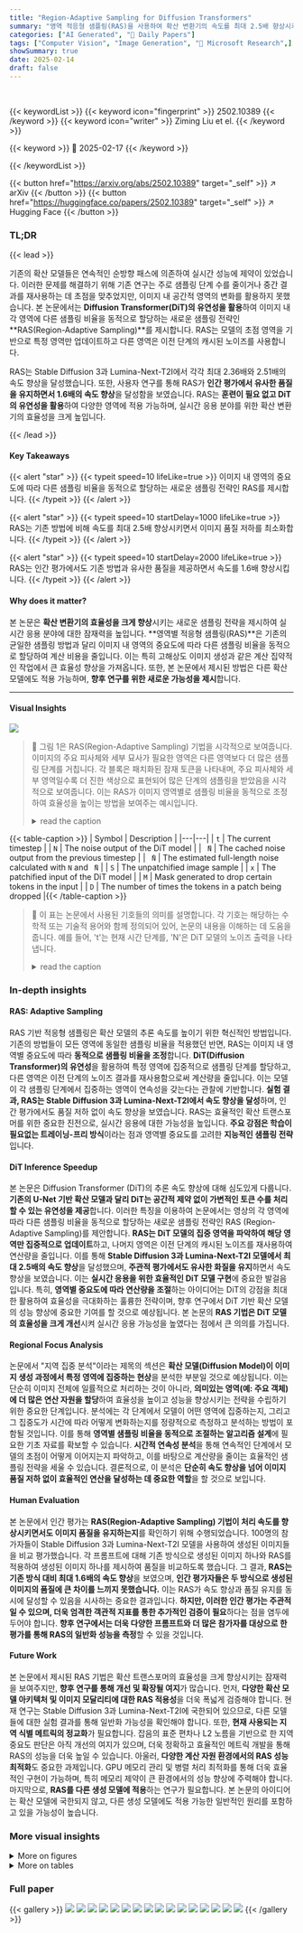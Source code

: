 ```yaml
---
title: "Region-Adaptive Sampling for Diffusion Transformers"
summary: "영역 적응형 샘플링(RAS)을 사용하여 확산 변환기의 속도를 최대 2.5배 향상시키는 획기적인 방법을 제시합니다."
categories: ["AI Generated", "🤗 Daily Papers"]
tags: ["Computer Vision", "Image Generation", "🏢 Microsoft Research",]
showSummary: true
date: 2025-02-14
draft: false
---
```


<br>

{{< keywordList >}}
{{< keyword icon="fingerprint" >}} 2502.10389 {{< /keyword >}}
{{< keyword icon="writer" >}} Ziming Liu et el. {{< /keyword >}}
 
{{< keyword >}} 🤗 2025-02-17 {{< /keyword >}}
 
{{< /keywordList >}}

{{< button href="https://arxiv.org/abs/2502.10389" target="_self" >}}
↗ arXiv
{{< /button >}}
{{< button href="https://huggingface.co/papers/2502.10389" target="_self" >}}
↗ Hugging Face
{{< /button >}}




### TL;DR


{{< lead >}}

기존의 확산 모델들은 연속적인 순방향 패스에 의존하여 실시간 성능에 제약이 있었습니다. 이러한 문제를 해결하기 위해 기존 연구는 주로 샘플링 단계 수를 줄이거나 중간 결과를 재사용하는 데 초점을 맞추었지만, 이미지 내 공간적 영역의 변화를 활용하지 못했습니다. 본 논문에서는 **Diffusion Transformer(DiT)의 유연성을 활용**하여 이미지 내 각 영역에 다른 샘플링 비율을 동적으로 할당하는 새로운 샘플링 전략인 **RAS(Region-Adaptive Sampling)**를 제시합니다. RAS는 모델의 초점 영역을 기반으로 특정 영역만 업데이트하고 다른 영역은 이전 단계의 캐시된 노이즈를 사용합니다.



RAS는 Stable Diffusion 3과 Lumina-Next-T2I에서 각각 최대 2.36배와 2.51배의 속도 향상을 달성했습니다. 또한, 사용자 연구를 통해 RAS가 **인간 평가에서 유사한 품질을 유지하면서 1.6배의 속도 향상**을 달성함을 보였습니다. RAS는 **훈련이 필요 없고 DiT의 유연성을 활용**하여 다양한 영역에 적용 가능하며, 실시간 응용 분야를 위한 확산 변환기의 효율성을 크게 높입니다.

{{< /lead >}}


#### Key Takeaways

{{< alert "star" >}}
{{< typeit speed=10 lifeLike=true >}} 이미지 내 영역의 중요도에 따라 다른 샘플링 비율을 동적으로 할당하는 새로운 샘플링 전략인 RAS를 제시합니다. {{< /typeit >}}
{{< /alert >}}

{{< alert "star" >}}
{{< typeit speed=10 startDelay=1000 lifeLike=true >}} RAS는 기존 방법에 비해 속도를 최대 2.5배 향상시키면서 이미지 품질 저하를 최소화합니다. {{< /typeit >}}
{{< /alert >}}

{{< alert "star" >}}
{{< typeit speed=10 startDelay=2000 lifeLike=true >}} RAS는 인간 평가에서도 기존 방법과 유사한 품질을 제공하면서 속도를 1.6배 향상시킵니다. {{< /typeit >}}
{{< /alert >}}

#### Why does it matter?
본 논문은 **확산 변환기의 효율성을 크게 향상**시키는 새로운 샘플링 전략을 제시하여 실시간 응용 분야에 대한 잠재력을 높입니다. **영역별 적응형 샘플링(RAS)**은 기존의 균일한 샘플링 방법과 달리 이미지 내 영역의 중요도에 따라 다른 샘플링 비율을 동적으로 할당하여 계산 비용을 줄입니다. 이는 특히 고해상도 이미지 생성과 같은 계산 집약적인 작업에서 큰 효율성 향상을 가져옵니다. 또한, 본 논문에서 제시된 방법은 다른 확산 모델에도 적용 가능하며, **향후 연구를 위한 새로운 가능성을 제시**합니다.

------
#### Visual Insights



![](https://arxiv.org/html/2502.10389/extracted/6183550/pics/drop_cnt_4.png)

> 🔼 그림 1은 RAS(Region-Adaptive Sampling) 기법을 시각적으로 보여줍니다.  이미지의 주요 피사체와 세부 묘사가 필요한 영역은 다른 영역보다 더 많은 샘플링 단계를 거칩니다. 각 블록은 패치화된 잠재 토큰을 나타내며,  주요 피사체와 세부 영역일수록 더 진한 색상으로 표현되어 많은 단계의 샘플링을 받았음을 시각적으로 보여줍니다. 이는 RAS가 이미지 영역별로 샘플링 비율을 동적으로 조정하여 효율성을 높이는 방법을 보여주는 예시입니다.
> <details>
> <summary>read the caption</summary>
> Figure 1: The main subject and the regions with more details are brushed for more steps than other regions in RAS. Each block represents a patchified latent token.
> </details>





{{< table-caption >}}
| Symbol | Description |
|---|---| 
|  `t`  | The current timestep |
|  `N`  | The noise output of the DiT model |
|  `
̃N`  | The cached noise output from the previous timestep |
|  `
̂N`  | The estimated full-length noise calculated with `N` and `
̃N` |
|  `S`  | The unpatchified image sample |
|  `x`  | The patchified input of the DiT model |
|  `M`  | Mask generated to drop certain tokens in the input |
|  `D`  | The number of times the tokens in a patch being dropped |{{< /table-caption >}}

> 🔼 이 표는 논문에서 사용된 기호들의 의미를 설명합니다. 각 기호는 해당하는 수학적 또는 기술적 용어와 함께 정의되어 있어, 논문의 내용을 이해하는 데 도움을 줍니다.  예를 들어, 't'는 현재 시간 단계를, 'N'은 DiT 모델의 노이즈 출력을 나타냅니다.
> <details>
> <summary>read the caption</summary>
> Table 1: Meanings of the symbols that are used in this paper
> </details>





### In-depth insights


#### RAS: Adaptive Sampling
RAS 기반 적응형 샘플링은 확산 모델의 추론 속도를 높이기 위한 혁신적인 방법입니다. 기존의 방법들이 모든 영역에 동일한 샘플링 비율을 적용했던 반면, RAS는 이미지 내 영역별 중요도에 따라 **동적으로 샘플링 비율을 조정**합니다. **DiT(Diffusion Transformer)의 유연성**을 활용하여 특정 영역에 집중적으로 샘플링 단계를 할당하고, 다른 영역은 이전 단계의 노이즈 결과를 재사용함으로써 계산량을 줄입니다. 이는 모델이 각 샘플링 단계에서 집중하는 영역이 연속성을 갖는다는 관찰에 기반합니다. **실험 결과, RAS는 Stable Diffusion 3과 Lumina-Next-T2I에서 속도 향상을 달성**하며, 인간 평가에서도 품질 저하 없이 속도 향상을 보였습니다.  RAS는 효율적인 확산 트랜스포머를 위한 중요한 진전으로, 실시간 응용에 대한 가능성을 높입니다.  **주요 강점은 학습이 필요없는 트레이닝-프리 방식**이라는 점과 영역별 중요도를 고려한 **지능적인 샘플링 전략**입니다.

#### DiT Inference Speedup
본 논문은 Diffusion Transformer (DiT)의 추론 속도 향상에 대해 심도있게 다룹니다. **기존의 U-Net 기반 확산 모델과 달리 DiT는 공간적 제약 없이 가변적인 토큰 수를 처리할 수 있는 유연성을 제공**합니다. 이러한 특징을 이용하여 논문에서는 영상의 각 영역에 따라 다른 샘플링 비율을 동적으로 할당하는 새로운 샘플링 전략인 RAS (Region-Adaptive Sampling)를 제안합니다. **RAS는 DiT 모델의 집중 영역을 파악하여 해당 영역만 집중적으로 업데이트**하고, 나머지 영역은 이전 단계의 캐시된 노이즈를 재사용하여 연산량을 줄입니다. 이를 통해 **Stable Diffusion 3과 Lumina-Next-T2I 모델에서 최대 2.5배의 속도 향상**을 달성했으며,  **주관적 평가에서도 유사한 화질을 유지**하면서 속도 향상을 보였습니다.  이는 **실시간 응용을 위한 효율적인 DiT 모델 구현**에 중요한 발걸음입니다.  특히, **영역별 중요도에 따라 연산량을 조절**하는 아이디어는 DiT의 강점을 최대한 활용하여 효율성을 극대화하는 훌륭한 전략이며, 향후 연구에서 DiT 기반 확산 모델의 성능 향상에 중요한 기여를 할 것으로 예상됩니다.  본 논문의 **RAS 기법은 DiT 모델의 효율성을 크게 개선**시켜 실시간 응용 가능성을 높였다는 점에서 큰 의의를 가집니다.

#### Regional Focus Analysis
논문에서 "지역 집중 분석"이라는 제목의 섹션은 **확산 모델(Diffusion Model)이 이미지 생성 과정에서 특정 영역에 집중하는 현상**을 분석한 부분일 것으로 예상됩니다. 이는 단순히 이미지 전체에 일률적으로 처리하는 것이 아니라, **의미있는 영역(예: 주요 객체)에 더 많은 연산 자원을 할당**하여 효율성을 높이고 성능을 향상시키는 전략을 수립하기 위한 중요한 단계입니다.  분석에는 각 단계에서 모델이 어떤 영역에 집중하는지, 그리고 그 집중도가 시간에 따라 어떻게 변화하는지를 정량적으로 측정하고 분석하는 방법이 포함될 것입니다. 이를 통해 **영역별 샘플링 비율을 동적으로 조절하는 알고리즘 설계**에 필요한 기초 자료를 확보할 수 있습니다.  **시간적 연속성 분석**을 통해 연속적인 단계에서 모델의 초점이 어떻게 이어지는지 파악하고, 이를 바탕으로 계산량을 줄이는 효율적인 샘플링 전략을 세울 수 있습니다.  결론적으로, 이 분석은 **단순히 속도 향상을 넘어 이미지 품질 저하 없이 효율적인 연산을 달성하는 데 중요한 역할**을 할 것으로 보입니다.

#### Human Evaluation
본 논문에서 인간 평가는 **RAS(Region-Adaptive Sampling) 기법이 처리 속도를 향상시키면서도 이미지 품질을 유지하는지**를 확인하기 위해 수행되었습니다. 100명의 참가자들이 Stable Diffusion 3과 Lumina-Next-T2I 모델을 사용하여 생성된 이미지들을 비교 평가했습니다. 각 프롬프트에 대해 기존 방식으로 생성된 이미지 하나와 RAS를 적용하여 생성된 이미지 하나를 제시하여 품질을 비교하도록 했습니다. 그 결과, **RAS는 기존 방식 대비 최대 1.6배의 속도 향상**을 보였으며, **인간 평가자들은 두 방식으로 생성된 이미지의 품질에 큰 차이를 느끼지 못했습니다.** 이는 RAS가 속도 향상과 품질 유지를 동시에 달성할 수 있음을 시사하는 중요한 결과입니다.  **하지만, 이러한 인간 평가는 주관적일 수 있으며, 더욱 엄격한 객관적 지표를 통한 추가적인 검증이 필요**하다는 점을 염두에 두어야 합니다.  **향후 연구에서는 더욱 다양한 프롬프트와 더 많은 참가자를 대상으로 한 평가를 통해 RAS의 일반화 성능을 측정**할 수 있을 것입니다.

#### Future Work
본 논문에서 제시된 RAS 기법은 확산 트랜스포머의 효율성을 크게 향상시키는 잠재력을 보여주지만, **향후 연구를 통해 개선 및 확장될 여지**가 많습니다.  먼저, **다양한 확산 모델 아키텍처 및 이미지 모달리티에 대한 RAS 적용성**을 더욱 폭넓게 검증해야 합니다.  현재 연구는 Stable Diffusion 3과 Lumina-Next-T2I에 국한되어 있으므로, 다른 모델들에 대한 실험 결과를 통해 일반화 가능성을 확인해야 합니다. 또한, **현재 사용되는 지역 식별 메트릭의 정교화**가 필요합니다.  잡음의 표준 편차나 L2 노름을 기반으로 한 지역 중요도 판단은 아직 개선의 여지가 있으며, 더욱 정확하고 효율적인 메트릭 개발을 통해 RAS의 성능을 더욱 높일 수 있습니다.  아울러, **다양한 계산 자원 환경에서의 RAS 성능 최적화**도 중요한 과제입니다.  GPU 메모리 관리 및 병렬 처리 최적화를 통해 더욱 효율적인 구현이 가능하며, 특히 메모리 제약이 큰 환경에서의 성능 향상에 주력해야 합니다. 마지막으로, **RAS를 다른 생성 모델에 적용**하는 연구가 필요합니다.  본 논문의 아이디어는 확산 모델에 국한되지 않고, 다른 생성 모델에도 적용 가능한 일반적인 원리를 포함하고 있을 가능성이 높습니다.


### More visual insights

<details>
<summary>More on figures
</summary>


![](https://arxiv.org/html/2502.10389/extracted/6183550/pics/lumina_case.png)

> 🔼 (a)는 논문의 실험 결과 중 하나로, Lumina-Next-T2I 모델을 사용하여 RAS(Region-Adaptive Sampling) 기법의 성능을 평가한 결과를 보여줍니다. 그림에는 RAS 기법을 적용했을 때와 적용하지 않았을 때의 이미지 생성 시간 및 이미지 품질(FID, CLIP score)을 비교 분석한 결과가 시각적으로 나타나 있습니다. RAS 기법을 사용하면 이미지 생성 속도가 향상되는 동시에 이미지 품질 저하가 최소화됨을 보여줍니다.  구체적으로, 다양한 RAS 설정(샘플링 비율 변화) 하에서의 성능 비교 결과가 제시되어 RAS의 유연성 및 효율성을 강조합니다.
> <details>
> <summary>read the caption</summary>
> (a) Lumina-Next-T2I
> </details>



![](https://arxiv.org/html/2502.10389/extracted/6183550/pics/sd3_case.png)

> 🔼 그림 (b)는 Stable Diffusion 3 모델을 사용하여 RAS 기법을 적용한 결과를 보여줍니다.  RAS의 여러 설정(sampling ratio)에 따른 이미지 생성 시간 및 품질을 비교 분석하여 RAS의 효율성을 보여주는 결과입니다. 여러 개의 이미지가 나열되어 있으며, 각 이미지는 RAS의 sampling ratio가 다르게 적용된 결과를 시각적으로 보여줍니다.  각 이미지에 대한 세부 정보는 본문을 참고해야 합니다.
> <details>
> <summary>read the caption</summary>
> (b) Stable Diffusion 3
> </details>



![](https://arxiv.org/html/2502.10389/extracted/6183550/pics/lumina_fid.png)

> 🔼 그림 (c)는 Lumina-Next-T2I 모델에 대해 RAS(Region-Adaptive Sampling)와 Rectified Flow 방법을 사용했을 때의 FID(Fréchet Inception Distance) 점수를 비교한 그래프입니다.  RAS는 다양한 샘플링 비율(100%, 75%, 50%, 25%, 12.5%)을 적용하여 샘플링 단계 수를 조절하고, Rectified Flow는 샘플링 단계 수 자체를 줄이는 방식입니다. 그래프는 각 방법의 이미지 생성 시간(x축)과 FID 점수(y축)의 관계를 보여줍니다.  RAS는 Rectified Flow에 비해 동일한 생성 시간 내에서 더 낮은 FID 점수를 달성하며, 효율성을 개선했음을 보여줍니다.
> <details>
> <summary>read the caption</summary>
> (c) Lumina-Next-T2I FID RAS VS Rectified Flow
> </details>



![](https://arxiv.org/html/2502.10389/extracted/6183550/pics/lumina_clip.png)

> 🔼 그림 (d)는 Lumina-Next-T2I 모델을 사용하여 RAS(Region-Adaptive Sampling) 방법과 기존의 Rectified Flow 방법의 성능을 CLIP Score를 기준으로 비교한 그래프입니다.  x축은 이미지 생성에 걸린 시간(초)이고, y축은 CLIP Score 값입니다.  다양한 샘플링 비율(RAS-30, RAS-15, RAS-10, RAS-7, RAS-6, RAS-5)을 가진 RAS 방법이 Rectified Flow 방법보다 더 높은 CLIP Score를 달성했음을 보여줍니다. 이는 RAS 방법이 이미지 품질을 저하시키지 않고 연산 속도를 향상시킬 수 있음을 시사합니다.
> <details>
> <summary>read the caption</summary>
> (d) Lumina-Next-T2I CLIP Score RAS VS Rectified Flow
> </details>



![](https://arxiv.org/html/2502.10389/extracted/6183550/pics/human_eval.png)

> 🔼 그림 (e)는 Stable Diffusion 3과 Lumina-Next-T2I 모델에서 기본 설정과 RAS(Region-Adaptive Sampling) 기법을 사용한 결과를 비교한 사용자 평가 결과를 보여줍니다. RAS는 기본 설정 대비 Stable Diffusion 3에서는 처리량이 1.625배, Lumina-Next-T2I에서는 1.561배 향상되었음을 나타냅니다.  막대 그래프는 사용자들이 두 모델의 출력 품질을 비교한 결과를 보여주는데, RAS가 속도 향상에도 불구하고 품질 저하 없이 유사한 수준의 성능을 제공함을 시각적으로 보여줍니다.
> <details>
> <summary>read the caption</summary>
> (e) Default VS RAS (1.625x throughput for Stable Diffusion 3 and 1.561x for Lumina-Next-T2I) Human Evaluation
> </details>



![](https://arxiv.org/html/2502.10389/extracted/6183550/pics/similarity.png)

> 🔼 그림 2는 Region-Adaptive Sampling (RAS) 방법의 성능을 보여줍니다. (a)와 (b)는 Lumina-Next-T2I와 Stable Diffusion 3 모델에서 RAS를 사용했을 때의 속도 향상을 각각 30단계와 28단계로 나누어 보여줍니다. (c)와 (d)는 RAS의 여러 설정값을 비교하여 기존의 Rectified Flow 방법보다 이미지 품질과 텍스트 일치도 면에서 우수함을 보여줍니다. RAS-X는 총 X개의 샘플링 단계를 사용하는 RAS를 의미합니다. (e)는 사용자 연구 결과로, RAS가 기본 모델 설정과 비슷한 품질을 유지하면서 약 1.6배의 속도 향상을 달성했음을 보여줍니다.
> <details>
> <summary>read the caption</summary>
> Figure 2: (a)(b) Accelerating Lumina-Next-T2I and Stable Diffusion 3, with 30 and 28 steps separately. (c)(d) Multiple configurations of RAS outperform rectified flow in both image qualities and text-following. RAS-X stands for RAS with X sampling steps in total. (e) RAS achieves comparable human-evaluation results with the default model configuration while achieving around 1.6x speedup.
> </details>



![](https://arxiv.org/html/2502.10389/extracted/6183550/pics/coefficient.png)

> 🔼 이 그림은 확산 모델의 각 단계에서 예측된 노이즈를 시각화한 것입니다.  Diffusion Transformer (DiT) 모델이 각 단계마다 이미지의 특정 영역에 집중하고, 이러한 집중 영역이 연속적인 단계에서도 지속적으로 유지됨을 보여줍니다.  즉, 모델이 이미지의 특징을 단계별로 점진적으로 세밀하게 다듬어나가는 과정을 시각적으로 보여주는 것입니다.  어떤 영역은 여러 단계에 걸쳐 지속적으로 집중하는 반면, 다른 영역은 특정 단계에서만 집중 대상이 되는 것을 확인할 수 있습니다. 이는 Region-Adaptive Sampling (RAS) 기법의 핵심 아이디어를 시각적으로 설명하기 위한 그림입니다.
> <details>
> <summary>read the caption</summary>
> Figure 3: Visualization of predicted noise of each step. DiT model focuses on certain regions during each step and the change in focus is continuous across steps.
> </details>



![](https://arxiv.org/html/2502.10389/extracted/6183550/pics/drop_overview.png)

> 🔼 그림 4는 연속적인 두 샘플링 단계 사이의 NDCG(Normalized Discounted Cumulative Gain) 값을 보여줍니다. NDCG는 관련성 순위를 평가하는 지표이며, 이 그림에서는 연속적인 단계에서 모델의 초점이 되는 토큰(tokens)의 순위가 얼마나 유사한지를 보여줍니다.  그래프에서 y축은 NDCG 값(0에서 1 사이), x축은 샘플링 단계를 나타냅니다.  전체 확산 과정(diffusion process) 동안 NDCG 값이 높게 유지되는 것은 연속적인 단계에서 모델의 주요 초점이 되는 영역이 일관성을 유지함을 시사합니다. 즉, 모델이 이전 단계에서 집중했던 영역과 유사한 영역에 다음 단계에서도 계속 집중한다는 의미입니다. 이러한 일관성은 RAS(Region-Adaptive Sampling) 방법의 효율성을 높이는 데 중요한 역할을 합니다.
> <details>
> <summary>read the caption</summary>
> Figure 4: NDCG [21, 48] for each pair of adjacent sampling steps is high throughout the diffusion process, marking the similarities in the ranking of focused tokens ranging from 0 to 1.
> </details>



![](https://arxiv.org/html/2502.10389/x1.png)

> 🔼 이 그림은 RAS(Region-Adaptive Sampling)의 설계 개요를 보여줍니다. 기존의 확산 모델과 달리, RAS는 이미지의 모든 영역을 매 단계마다 처리하는 대신, 모델이 현재 단계에서 집중하는 영역(fast-update regions)만 DiT(Diffusion Transformer) 모델에 전달하여 처리합니다.  나머지 영역(slow-update regions)은 이전 단계의 노이즈 출력을 재사용하여 계산량을 줄입니다. 이를 통해 계산 효율성을 높이고, 이미지 생성 속도를 향상시킵니다.  그림에서는 각 단계의 fast-update 영역이 DiT 모델에 입력되고, 결과가 slow-update 영역과 병합되어 다음 단계의 입력으로 사용되는 과정을 보여줍니다.
> <details>
> <summary>read the caption</summary>
> Figure 5: Overview of RAS design. Only current fast-update regions of each step are passed to the model.
> </details>



![](https://arxiv.org/html/2502.10389/x2.png)

> 🔼  그림 6은 Python으로 작성된 RAS의 한 단계를 보여줍니다. 원래 스케줄러에서 RAS로 전환하기 위해서는 단 두 개의 함수만 추가하면 됩니다. 이 그림은 RAS의 구현이 간단하고 기존 시스템에 쉽게 통합될 수 있음을 시각적으로 보여줍니다. 그림은 RAS가 기존의 스케줄러에 어떻게 통합되는지 보여주는 코드 스니펫을 포함하여, RAS의 메커니즘에 대한 더 깊이 있는 이해를 제공합니다.
> <details>
> <summary>read the caption</summary>
> Figure 6: Sample Step with RAS in Python. Only two extra functions are needed to switch from the original scheduler to RAS.
> </details>



![](https://arxiv.org/html/2502.10389/x3.png)

> 🔼 그림 7은 RAS(Region-Adaptive Sampling)의 핵심 구성 요소인 자체 어텐션 모듈을 보여줍니다. 이 모듈은 어텐션 복구(Attention Recovery) 기법을 사용하여 생성 품질을 향상시킵니다. 그림은 활성 토큰(active tokens)의 입력 은닉 상태, 쿼리, 키, 값, 어텐션 출력을 나타내는 변수들을 보여줍니다. 여기서 활성 토큰이란 모델이 현재 단계에서 집중하는 영역의 토큰을 의미합니다. 또한, 키와 값 캐시(key and value caches)를 사용하여 이전 단계의 정보를 활용하고, 초점이 덜 맞춰진 영역(not-focused area)의 키와 값은 이전 단계의 캐시를 사용하여 추정합니다. PIT(Permutation Invariant Transformation) GeMM 커널을 사용하여 키와 값 캐시를 부분적으로 업로드하는 산포(scatter) 연산을 이전 프로젝션에 통합하여 효율성을 높입니다. 
> <details>
> <summary>read the caption</summary>
> Figure 7: A RAS self-attention module using Attention Recovery to enhance generation quality. Xat,lsuperscriptsubscript𝑋𝑎𝑡𝑙X_{a}^{t,l}italic_X start_POSTSUBSCRIPT italic_a end_POSTSUBSCRIPT start_POSTSUPERSCRIPT italic_t , italic_l end_POSTSUPERSCRIPT, Qat,lsuperscriptsubscript𝑄𝑎𝑡𝑙Q_{a}^{t,l}italic_Q start_POSTSUBSCRIPT italic_a end_POSTSUBSCRIPT start_POSTSUPERSCRIPT italic_t , italic_l end_POSTSUPERSCRIPT, Kat,lsuperscriptsubscript𝐾𝑎𝑡𝑙K_{a}^{t,l}italic_K start_POSTSUBSCRIPT italic_a end_POSTSUBSCRIPT start_POSTSUPERSCRIPT italic_t , italic_l end_POSTSUPERSCRIPT, Vat,lsuperscriptsubscript𝑉𝑎𝑡𝑙V_{a}^{t,l}italic_V start_POSTSUBSCRIPT italic_a end_POSTSUBSCRIPT start_POSTSUPERSCRIPT italic_t , italic_l end_POSTSUPERSCRIPT and Oat,lsuperscriptsubscript𝑂𝑎𝑡𝑙O_{a}^{t,l}italic_O start_POSTSUBSCRIPT italic_a end_POSTSUBSCRIPT start_POSTSUPERSCRIPT italic_t , italic_l end_POSTSUPERSCRIPT represent the input hidden states, query, key, value and attention output of active tokens on layer l𝑙litalic_l during step t𝑡titalic_t, respectively. Kt,lsuperscript𝐾𝑡𝑙K^{t,l}italic_K start_POSTSUPERSCRIPT italic_t , italic_l end_POSTSUPERSCRIPT and Vt,lsuperscript𝑉𝑡𝑙V^{t,l}italic_V start_POSTSUPERSCRIPT italic_t , italic_l end_POSTSUPERSCRIPT denote the key and value caches. The scatter operation to partially upload the key and value caches are fused into the previous projection using a PIT GeMM kernel. The keys and values of the not-focused area (Kit,lsubscriptsuperscript𝐾𝑡𝑙𝑖K^{t,l}_{i}italic_K start_POSTSUPERSCRIPT italic_t , italic_l end_POSTSUPERSCRIPT start_POSTSUBSCRIPT italic_i end_POSTSUBSCRIPT and Vit,lsubscriptsuperscript𝑉𝑡𝑙𝑖V^{t,l}_{i}italic_V start_POSTSUPERSCRIPT italic_t , italic_l end_POSTSUPERSCRIPT start_POSTSUBSCRIPT italic_i end_POSTSUBSCRIPT) are estimated with the cache from the last sampling step (Kt−1,lsuperscript𝐾𝑡1𝑙K^{t-1,l}italic_K start_POSTSUPERSCRIPT italic_t - 1 , italic_l end_POSTSUPERSCRIPT and Vt−1,lsuperscript𝑉𝑡1𝑙V^{t-1,l}italic_V start_POSTSUPERSCRIPT italic_t - 1 , italic_l end_POSTSUPERSCRIPT).
> </details>



![](https://arxiv.org/html/2502.10389/x4.png)

> 🔼 그림 8은 RAS가 Lumina-Next-T2I 및 Stable Diffusion 3 모델에 적용되었을 때의 결과를 보여줍니다.  각 이미지는 동일한 프롬프트를 사용하여 생성되었지만, RAS는 다양한 영역에 대해 다른 샘플링 비율을 적용하여 생성 속도를 높였습니다.  이 그림은 RAS가 이미지의 중요한 영역(예: 주요 피사체)에 더 많은 샘플링 단계를 할당하고, 덜 중요한 영역에는 더 적은 단계를 할당하여, 전체적인 이미지 품질을 유지하면서 생성 시간을 단축하는 효과를 시각적으로 보여줍니다.  다양한 프롬프트에 대한 결과를 보여주어, RAS의 적응력을 보여줍니다.
> <details>
> <summary>read the caption</summary>
> Figure 8: Visualization of RAS on Lumina-Next-T2I and Stable Diffusion 3.
> </details>



![](https://arxiv.org/html/2502.10389/extracted/6183550/pics/human/combined.png)

> 🔼 그림 9는 RAS가 L2 노름을 측정 기준으로 사용하여 Lumina-Next-T2I 모델의 추론 속도를 높이는 방법을 보여줍니다. 샘플 비율은 50%, 총 샘플링 단계는 30단계입니다. 그림은 20번째 단계의 노이즈, 마스크, 샘플을 보여줍니다. 이는 모델이 이미지의 특정 영역에 집중하여 효율성을 높이는 RAS의 지역 적응적 샘플링 전략을 시각적으로 보여줍니다.  주요 피사체는 더 많은 샘플링 단계를 거치는 반면, 배경과 같은 단순한 영역은 상대적으로 적은 단계를 거칩니다.  이를 통해 모델은 제한된 계산 자원으로도 더 높은 화질의 이미지를 생성할 수 있습니다.
> <details>
> <summary>read the caption</summary>
> Figure 9: RAS using norm as the metric, accelerating Lumina-Next-T2I with 50% sample ratio and 30 total steps. The noise, masks and samples are from the 20th step.
> </details>



![](https://arxiv.org/html/2502.10389/x5.png)

> 🔼 그림 10은 RAS(Region-Adaptive Sampling)와 기본 샘플링 방법을 비교하여 각 잠재 토큰에 대한 활성 샘플링 단계를 보여줍니다.  RAS는 이미지의 주요 영역(예: 물체)에 더 많은 샘플링 단계를 할당하고, 덜 중요한 영역(예: 배경)에는 더 적은 샘플링 단계를 할당하여 계산 효율을 높입니다.  그림은 여러 이미지에 대한 RAS와 기본 샘플링의 결과를 비교하여, RAS가 주요 영역에 집중하여 샘플링 단계를 효율적으로 사용하는 것을 시각적으로 보여줍니다.  각 이미지는 주요 영역과 배경 영역의 샘플링 단계 수를 색상으로 구분하여 표시합니다.  이를 통해 RAS가 이미지의 중요한 부분에 집중하여 효율적으로 샘플링하는 것을 명확히 보여줍니다.
> <details>
> <summary>read the caption</summary>
> Figure 10: RAS VS default sampling and the active sampling step for each latent token.
> </details>



</details>




<details>
<summary>More on tables
</summary>


{{< table-caption >}}
| Method | Sample Steps | Sampling Ratio | Throughput (iter/s) ↑ | FID ↓ | sFID ↓ | CLIP score ↑ |
|---|---|---|---|---|---|---|
| **Stable Diffusion 3** |  |  |  |  |  |  |
| RFlow | 5 | 100% | 1.43 | 39.70 | 22.34 | 29.84 |
| RAS | 7 | 25.0% | 1.45 | 31.99 | 21.70 | 30.64 |
| RAS | 7 | 12.5% | 1.48 | 32.86 | 22.10 | 30.55 |
| RAS | 6 | 25.0% | 1.52 | 33.24 | 21.51 | 30.38 |
| RAS | 6 | 12.5% | 1.57 | 33.81 | 21.62 | 30.33 |
| RFlow | 4 | 100% | 1.79 | 61.92 | 27.42 | 28.45 |
| RAS | 5 | 25.0% | 1.94 | 51.92 | 25.67 | 29.06 |
| RAS | 5 | 12.5% | 1.99 | 53.24 | 26.04 | 28.94 |
| **Lumina-Next-T2I** |  |  |  |  |  |  |
| RFlow | 7 | 100% | 0.49 | 48.19 | 38.60 | 28.65 |
| RAS | 10 | 25.0% | 0.59 | 45.67 | 32.36 | 29.82 |
| RAS | 10 | 12.5% | 0.65 | 47.34 | 32.69 | 29.75 |
| RFlow | 5 | 100.% | 0.69 | 96.53 | 59.26 | 26.03 |
| RAS | 7 | 25.0% | 0.70 | 53.93 | 39.80 | 28.85 |
| RAS | 7 | 12.5% | 0.74 | 54.62 | 40.23 | 28.83 |
| RAS | 6 | 25.0% | 0.75 | 67.16 | 46.46 | 27.85 |
| RAS | 6 | 12.5% | 0.78 | 67.88 | 45.88 | 27.83 |{{< /table-caption >}}
> 🔼 표 2는 COCO Val2014 데이터셋의 1024x1024 이미지에 대해 RAS(Region-Adaptive Sampling)를 적용한 결과와 기존 Rectified Flow 방식의 성능을 비교 분석한 표입니다.  단순히 샘플링 단계를 줄이는 기존 방법과 달리, RAS는 이미지 영역별로 다른 샘플링 비율을 적용하여 연산량을 줄이면서도 이미지 품질을 유지하거나 개선하는 효과를 보여줍니다. 표에는 각 방법의 샘플링 단계 수, 샘플링 비율, 처리 속도(iter/s), FID(Fréchet Inception Distance), sFID(Sliding FID), CLIP score 등 다양한 지표가 포함되어 있어 RAS의 성능 우위를 다각적으로 보여줍니다. 특히, 동일한 처리 속도를 가정했을 때 RAS가 FID, sFID 점수는 낮추면서 CLIP score는 높이는 Pareto 개선 효과를 확인할 수 있습니다.
> <details>
> <summary>read the caption</summary>
> Table 2: Pareto Improvements of rectified flow with RAS on COCO Val2014 1024×\times×1024.
> </details>

{{< table-caption >}}
| Method | FID ↓ | sFID ↓ | CLIP score ↑ |
|---|---|---|---|
| Default | 35.81 | 18.41 | 30.13 |
| Static Sampling Freq. | 37.92 | 19.11 | 29.98 |
| Random Dropping | 43.19 | 22.23 | 29.65 |
| W/O Error Reset | 46.10 | 24.85 | 30.41 |{{< /table-caption >}}
> 🔼 표 3은 Stable Diffusion 3 모델을 사용한 RAS(Region-Adaptive Sampling)의 ablation study 결과를 보여줍니다.  동적 샘플링 비율, 영역 식별, 에러 재설정, 키-값 복구 등 RAS의 주요 기술들을 각각 제거했을 때, 이미지 생성 품질에 미치는 영향을 FID, SFID, CLIP Score 지표를 통해 평가합니다. 모든 기술이 고품질 이미지 생성에 필수적임을 보여줍니다.
> <details>
> <summary>read the caption</summary>
> Table 3: Ablation Study on Stable Diffusion 3. All techniques including dynamic sampling ratio, region identifying, error reset, and key & value recovery are necessary for high quality generation.
> </details>

{{< table-caption >}}
| Method | Timesteps | FID ↓ | sFID ↓ | CLIP score ↑ |
|---|---|---|---|---|
| **Default** | 28 | 24.30 | 26.26 | 31.34 |
| W/O | 28 | 31.36 | 20.19 | 31.29 |
| **Default** | 10 | 35.81 | 18.41 | 30.13 |
| W/O | 10 | 32.33 | 20.21 | 30.27 |{{< /table-caption >}}
> 🔼 표 4는 Stable Diffusion 3 모델에 대해 L2 노름을 RAS의 평가 지표로 사용한 실험 결과를 보여줍니다. 처음 4단계의 샘플 비율은 생성 품질을 보장하기 위해 100%로 설정되었습니다. 표에는 다양한 방법(RFlow, RAS-Std, RAS-Norm, Random)을 사용한 7단계 샘플링에 대한 처리량(iter/s), FID, sFID, CLIP 점수 등이 포함되어 있습니다. RAS-Std는 표준 편차를, RAS-Norm은 L2 노름을 지표로 사용한 RAS를 나타냅니다.
> <details>
> <summary>read the caption</summary>
> Table 4: Experiments on using L2 Norm as the metric for RAS on Stable Diffusion 3. The sample ratio of the first 4 steps is 100% to guarantee generation qualities.
> </details>

{{< table-caption >}}
| Method | Sample Steps | Sampling Ratio | Throughput (iter/s) ↑ | FID ↓ | sFID ↓ | CLIP score ↑ |
|---|---|---|---|---|---|---|
| RFlow | 7 | 100.0% | 1.01 | 27.23 | 17.76 | 30.87 |
| RAS-Std | 7 | 25.0% | 1.45 | 31.99 | 21.7 | 30.64 |
| RAS-Norm | 7 | 25.0% | 1.45 | 31.65 | 21.24 | 30.59 |
| Random | 7 | 25.0% | 1.45 | 33.26 | 22.10 | 30.67 |{{< /table-caption >}}
> 🔼 표 5는 Lumina-Next-T2I 모델과 COCO Val2014 데이터셋(1024x1024 해상도)을 사용하여 RAS(Region-Adaptive Sampling) 기법과 Rectified Flow 기법의 성능을 비교 분석한 결과를 보여줍니다.  RAS의 다양한 설정(샘플링 단계 수, 샘플링 비율)과 Rectified Flow의 결과를 FID, sFID, CLIP Score 지표 및 처리 속도(Throughput)를 기준으로 비교하여, RAS의 효율성 및 성능을 종합적으로 평가합니다. 각 설정에 따른 FID, sFID, CLIP Score 값의 변화와 처리 속도 변화를 통해 RAS의 성능 최적화 가능성 및 한계를 파악할 수 있습니다.
> <details>
> <summary>read the caption</summary>
> Table 5: Full experiment results of RAS and rectified flow on Lumina-Next-T2I and COCO Val2014 1024×\times×1024.
> </details>

{{< table-caption >}}
| Method | Sample Steps | Sampling Ratio | Throughput (iter/s) ↑ | FID ↓ | sFID ↓ | CLIP score ↑ |
|---|---|---|---|---|---|---|
| RFlow | 30 | 100.0% | 0.11 | 22.46 | 16.59 | 30.47 |
| RAS | 30 | 75.0% | 0.14 | 23.31 | 17.73 | 30.49 |
| RFlow | 23 | 100.0% | 0.15 | 23.10 | 17.91 | 30.42 |
| RAS | 30 | 50.0% | 0.18 | 24.10 | 18.83 | 30.51 |
| RFlow | 15 | 100.0% | 0.23 | 24.88 | 21.02 | 30.25 |
| RAS | 30 | 25.0% | 0.26 | 27.44 | 20.95 | 30.45 |
| RAS | 15 | 75.0% | 0.27 | 26.82 | 23.33 | 30.26 |
| RAS | 30 | 12.5% | 0.31 | 33.64 | 23.44 | 30.36 |
| RAS | 15 | 50.0% | 0.33 | 28.48 | 25.17 | 30.29 |
| RFlow | 10 | 100.0% | 0.34 | 31.35 | 27.84 | 29.74 |
| RAS | 10 | 75.0% | 0.40 | 34.19 | 30.57 | 29.79 |
| RAS | 15 | 25.0% | 0.43 | 33.28 | 27.41 | 30.24 |
| RAS | 15 | 12.5% | 0.48 | 39.75 | 28.88 | 30.14 |
| RAS | 10 | 50.0% | 0.48 | 36.18 | 32.36 | 29.86 |
| RFlow | 7 | 100.0% | 0.49 | 48.19 | 38.60 | 28.65 |
| RAS | 7 | 75.0% | 0.54 | 50.45 | 40.19 | 28.78 |
| RAS | 10 | 25.0% | 0.59 | 42.96 | 33.51 | 29.91 |
| RAS | 7 | 50.0% | 0.61 | 51.78 | 40.51 | 28.82 |
| RAS | 6 | 75.0% | 0.62 | 66.12 | 46.58 | 27.80 |
| RAS | 10 | 12.5% | 0.65 | 47.34 | 32.70 | 29.75 |
| RAS | 6 | 50.0% | 0.67 | 66.54 | 46.71 | 27.83 |
| RAS | 7 | 25.0% | 0.70 | 53.93 | 39.80 | 28.85 |
| RAS | 7 | 12.5% | 0.74 | 54.62 | 40.23 | 28.83 |
| RAS | 6 | 25.0% | 0.74 | 67.16 | 46.46 | 27.85 |
| RAS | 5 | 75.0% | 0.75 | 99.01 | 56.26 | 26.02 |
| RAS | 6 | 12.5% | 0.78 | 67.88 | 45.89 | 27.83 |
| RFlow | 5 | 100.0% | 0.69 | 96.53 | 59.26 | 26.03 |
| RAS | 5 | 50.0% | 0.83 | 99.81 | 56.57 | 26.01 |
| RAS | 5 | 25.0% | 0.95 | 101.50 | 56.40 | 25.93 |
| RAS | 5 | 12.5% | 1.00 | 102.90 | 55.25 | 25.84 |
| RFlow | 3 | 100.0% | 1.15 | 256.90 | 94.80 | 19.67 |{{< /table-caption >}}
> 🔼 표 6은 Stable Diffusion 3 모델과 COCO Val2014 데이터셋(1024x1024 해상도)을 사용하여 RAS(Region-Adaptive Sampling)와 Rectified Flow 방법의 성능을 비교 분석한 결과를 보여줍니다.  다양한 샘플링 단계(Sample Steps)와 샘플링 비율(Sampling Ratio) 조합에 따른 처리량(Throughput), FID(Fréchet Inception Distance), sFID(Sliding FID), CLIP Score 등의 지표를 제시하여, RAS가 Rectified Flow에 비해 속도와 성능 측면에서 우수함을 보여줍니다. 특히, RAS는 다양한 매개변수 조합을 통해 처리량과 이미지 품질 간의 균형을 효과적으로 조절할 수 있음을 시사합니다.
> <details>
> <summary>read the caption</summary>
> Table 6: Full experiment results of RAS and rectified flow on Stable Diffusion 3 and COCO Val2014 1024×\times×1024.
> </details>

</details>




### Full paper

{{< gallery >}}
<img src="paper_images/1.png" class="grid-w50 md:grid-w33 xl:grid-w25" />
<img src="paper_images/2.png" class="grid-w50 md:grid-w33 xl:grid-w25" />
<img src="paper_images/3.png" class="grid-w50 md:grid-w33 xl:grid-w25" />
<img src="paper_images/4.png" class="grid-w50 md:grid-w33 xl:grid-w25" />
<img src="paper_images/5.png" class="grid-w50 md:grid-w33 xl:grid-w25" />
<img src="paper_images/6.png" class="grid-w50 md:grid-w33 xl:grid-w25" />
<img src="paper_images/7.png" class="grid-w50 md:grid-w33 xl:grid-w25" />
<img src="paper_images/8.png" class="grid-w50 md:grid-w33 xl:grid-w25" />
<img src="paper_images/9.png" class="grid-w50 md:grid-w33 xl:grid-w25" />
<img src="paper_images/10.png" class="grid-w50 md:grid-w33 xl:grid-w25" />
<img src="paper_images/11.png" class="grid-w50 md:grid-w33 xl:grid-w25" />
<img src="paper_images/12.png" class="grid-w50 md:grid-w33 xl:grid-w25" />
<img src="paper_images/13.png" class="grid-w50 md:grid-w33 xl:grid-w25" />
<img src="paper_images/14.png" class="grid-w50 md:grid-w33 xl:grid-w25" />
<img src="paper_images/15.png" class="grid-w50 md:grid-w33 xl:grid-w25" />
<img src="paper_images/16.png" class="grid-w50 md:grid-w33 xl:grid-w25" />
{{< /gallery >}}